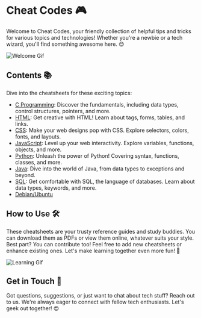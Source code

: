 # Cheat Codes 🎮

Welcome to Cheat Codes, your friendly collection of helpful tips and tricks for various topics and technologies! Whether you're a newbie or a tech wizard, you'll find something awesome here. 😊

![Welcome Gif](https://media.tenor.com/kwzc6dYZehgAAAAM/melcow-%E0%B4%95%E0%B4%B2%E0%B5%8D%E0%B4%AF%E0%B4%BE%E0%B4%A3.gif)

## Contents 📚

Dive into the cheatsheets for these exciting topics:

- [C Programming](/C.md): Discover the fundamentals, including data types, control structures, pointers, and more.
- [HTML](/html5.html): Get creative with HTML! Learn about tags, forms, tables, and links.
- [CSS](/css3.css): Make your web designs pop with CSS. Explore selectors, colors, fonts, and layouts.
- [JavaScript](/JavaScript): Level up your web interactivity. Explore variables, functions, objects, and more.
- [Python](/python.md): Unleash the power of Python! Covering syntax, functions, classes, and more.
- [Java](/java.md): Dive into the world of Java, from data types to exceptions and beyond.
- [SQL](/mqsql.sh): Get comfortable with SQL, the language of databases. Learn about data types, keywords, and more.
- [Debian/Ubuntu](/ubuntu.sh)

## How to Use 🛠

These cheatsheets are your trusty reference guides and study buddies. You can download them as PDFs or view them online, whatever suits your style. Best part? You can contribute too! Feel free to add new cheatsheets or enhance existing ones. Let's make learning together even more fun! 🙌

![Learning Gif](https://media.tenor.com/EAEWFx7H2DAAAAAC/kevin-hart-learn.gif)

## Get in Touch 📧

Got questions, suggestions, or just want to chat about tech stuff? Reach out to us. We're always eager to connect with fellow tech enthusiasts. Let's geek out together! 😍
